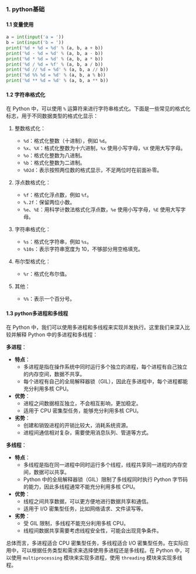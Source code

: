 ### 1. python基础

#### 1.1 变量使用

```python
a = int(input('a = '))
b = int(input('b = '))
print('%d + %d = %d' % (a, b, a + b))
print('%d - %d = %d' % (a, b, a - b))
print('%d * %d = %d' % (a, b, a * b))
print('%d / %d = %f' % (a, b, a / b))
print('%d // %d = %d' % (a, b, a // b))
print('%d %% %d = %d' % (a, b, a % b))
print('%d ** %d = %d' % (a, b, a ** b))
```

#### 1.2 字符串格式化
在 Python 中，可以使用 `%` 运算符来进行字符串格式化。下面是一些常见的格式化标志，用于不同数据类型的格式化显示：

1. 整数格式化：
    - `%d`：格式化整数（十进制），例如 `%d`。
    - `%x`、`%X`：格式化整数为十六进制，`%x` 使用小写字母，`%X` 使用大写字母。
    - `%o`：格式化整数为八进制。
    - `%b`：格式化整数为二进制。
    - `%02d`：表示按照两位数的格式显示，不足两位时在前面补零。

2. 浮点数格式化：
    - `%f`：格式化浮点数，例如 `%f`。
    - `%.2f`：保留两位小数。
    - `%e`、`%E`：用科学计数法格式化浮点数，`%e` 使用小写字母，`%E` 使用大写字母。

3. 字符串格式化：
    - `%s`：格式化字符串，例如 `%s`。
    - `%10s`：表示字符串宽度为 10，不够部分用空格填充。

4. 布尔型格式化：
    - `%r`：格式化布尔值。

5. 其他：
    - `%%`：表示一个百分号。

#### 1.3 python多进程和多线程
在 Python 中，我们可以使用多进程和多线程来实现并发执行。这里我们来深入比较并解释 Python 中的多进程和多线程：

 **多进程**：
   - **特点**：
     - 多进程是指在操作系统中同时运行多个独立的进程，每个进程有自己独立的内存空间，数据不共享。
     - 每个进程有自己的全局解释器锁（GIL），因此在多进程中，每个进程都能充分利用多核 CPU。
   - **优势**：
     - 进程之间数据相互独立，不会相互影响，更加稳定。
     - 适用于 CPU 密集型任务，能够充分利用多核 CPU。
   - **劣势**：
     - 创建和销毁进程的开销比较大，消耗系统资源。
     - 进程间通信相对复杂，需要使用消息队列、管道等方式。
   
 **多线程**：
   - **特点**：
     - 多线程是指在同一进程中同时运行多个线程，线程共享同一进程的内存空间，数据可以共享。
     - Python 中的全局解释器锁（GIL）限制了多线程同时执行 Python 字节码的能力，因此多线程通常不能充分利用多核 CPU。
   - **优势**：
     - 线程之间共享数据，可以更方便地进行数据共享和通信。
     - 适用于 I/O 密集型任务，比如网络请求、文件读写等。
   - **劣势**：
     - 受 GIL 限制，多线程不能充分利用多核 CPU。
     - 线程间数据共享需要考虑线程安全性，可能会出现竞争条件。

总体而言，多进程适合 CPU 密集型任务，多线程适合 I/O 密集型任务。在实际应用中，可以根据任务类型和需求来选择使用多进程还是多线程。在 Python 中，可以使用 `multiprocessing` 模块来实现多进程，使用 `threading` 模块来实现多线程。